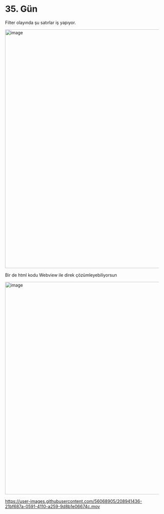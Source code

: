 # 35. Gün

Filter olayında şu satırlar iş yapıyor.

<img width="781" alt="image" src="https://user-images.githubusercontent.com/56068905/208940285-1ddd4f57-5f8b-46e4-9d41-0ac234e4f6b1.png">

Bir de html kodu Webview ile direk çözümleyebiliyorsun

<img width="695" alt="image" src="https://user-images.githubusercontent.com/56068905/208940559-bc7eccb9-ed74-4341-8cf1-97d1100ee7a1.png">



https://user-images.githubusercontent.com/56068905/208941436-21bf687a-0591-4110-a259-9d8b1e06674c.mov





